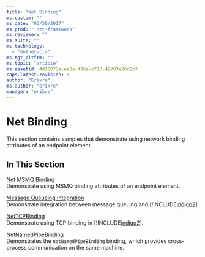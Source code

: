 ```yaml
---
title: "Net Binding"
ms.custom: ""
ms.date: "03/30/2017"
ms.prod: ".net-framework"
ms.reviewer: ""
ms.suite: ""
ms.technology: 
  - "dotnet-clr"
ms.tgt_pltfrm: ""
ms.topic: "article"
ms.assetid: 4d10072a-ae0a-486a-b713-49703e26d9bf
caps.latest.revision: 3
author: "Erikre"
ms.author: "erikre"
manager: "erikre"
---
```

# Net Binding
This section contains samples that demonstrate using network binding attributes of an endpoint element.  
  
## In This Section  
 [Net MSMQ Binding](../../../../docs/framework/wcf/samples/net-msmq-binding.md)  
 Demonstrate using MSMQ binding attributes of an endpoint element.  
  
 [Message Queueing Integration](../../../../docs/framework/wcf/samples/message-queueing-integration.md)  
 Demonstrate integration between message queuing and [!INCLUDE[indigo2](../../../../includes/indigo2-md.md)].  
  
 [NetTCPBinding](../../../../docs/framework/wcf/samples/nettcpbinding.md)  
 Demonstrate using TCP binding in [!INCLUDE[indigo2](../../../../includes/indigo2-md.md)].  
  
 [NetNamedPipeBinding](../../../../docs/framework/wcf/samples/netnamedpipebinding.md)  
 Demonstrates the `netNamedPipeBinding` binding, which provides cross-process communication on the same machine.
